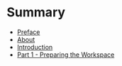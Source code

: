 # Summary

* [Preface](README.md)
* [About](about.md)
* [Introduction](introduction.md)
* [Part 1 - Preparing the Workspace](part-1-preparing-the-workspace.md)



